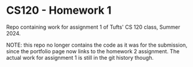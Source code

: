 # CS120 - Homework 1

Repo containing work for assignment 1 of Tufts' CS 120 class, Summer 2024.

NOTE: this repo no longer contains the code as it was for the submission,
since the portfolio page now links to the homework 2 assignment. The actual
work for assignment 1 is still in the git history though.
